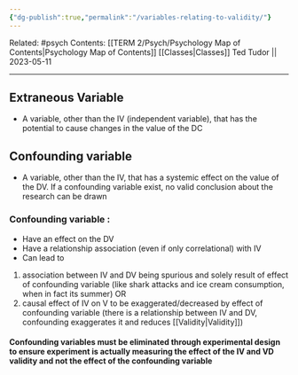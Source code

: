 ```yaml
---
{"dg-publish":true,"permalink":"/variables-relating-to-validity/"}
---
```


Related: #psych
Contents: [[TERM 2/Psych/Psychology Map of Contents\|Psychology Map of Contents]]
[[Classes\|Classes]]
Ted Tudor || 2023-05-11
***
## Extraneous Variable 
- A variable, other than the IV (independent variable), that has the potential to cause changes in the value of the DC

## Confounding variable 
- A variable, other than the IV, that has a systemic effect on the value of the DV. If a confounding variable exist, no valid conclusion about the research can be drawn 

### Confounding variable : 
- Have an effect on the DV
- Have a relationship association (even if only correlational) with IV
- Can lead to 
1) association between IV and DV being spurious and solely result of effect of confounding variable (like shark attacks and ice cream consumption, when in fact its summer)
OR
2) causal effect of IV on V to be exaggerated/decreased by effect of confounding variable (there is a relationship between IV and DV, confounding exaggerates it and reduces [[Validity\|Validity]])


#### Confounding variables must be eliminated through experimental design to ensure experiment is actually measuring the effect of the IV and VD validity and not the effect of the confounding variable

